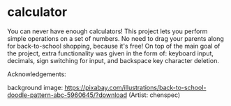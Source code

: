 # calculator

You can never have enough calculators! This project lets you perform simple operations on a set of numbers. No need to drag your parents along for back-to-school shopping, because it's free! On top of the main goal of the project, extra functionality was given in the form of: keyboard input, decimals, sign switching for input, and backspace key character deletion. 


Acknowledgements:

background image: https://pixabay.com/illustrations/back-to-school-doodle-pattern-abc-5960645/?download (Artist: chenspec)